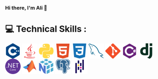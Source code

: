 ### Hi there, I'm **Ali** 👋
# 💻 Technical Skills :
<div style="display: inline_block">
  <img align="center" alt="C++" height="50" width="50" src="https://raw.githubusercontent.com/devicons/devicon/master/icons/cplusplus/cplusplus-plain.svg">
  <img align="center" alt="Java" height="50" width="50" src="https://raw.githubusercontent.com/devicons/devicon/master/icons/java/java-plain.svg">
  <img align="center" alt="Python" height="50" width="50" src="https://raw.githubusercontent.com/devicons/devicon/master/icons/python/python-plain.svg">
  <img align="center" alt="HTML" height="50" width="50" src="https://raw.githubusercontent.com/devicons/devicon/master/icons/html5/html5-plain.svg">
     <img align="center" alt="CSS" height="50" width="50" src="https://raw.githubusercontent.com/devicons/devicon/master/icons/css3/css3-plain.svg">
     <img align="center" alt="MySQL" height="50" width="50" src="https://raw.githubusercontent.com/devicons/devicon/master/icons/mysql/mysql-plain.svg">
     <img align="center" alt="Git" height="50" width="50" src="https://raw.githubusercontent.com/devicons/devicon/master/icons/git/git-plain.svg">
     <img align="center" alt="C#" height="50" width="50" src="https://github.com/devicons/devicon/blob/master/icons/csharp/csharp-plain.svg">
     <img align="center" alt="django" height="50" width="50" src="https://github.com/devicons/devicon/blob/master/icons/django/django-plain.svg">
     <img align="center" alt="dotnetcore" height="50" width="50" src="https://github.com/devicons/devicon/blob/master/icons/dotnetcore/dotnetcore-original.svg">
     <img align="center" alt="matlab" height="50" width="50" src="https://github.com/devicons/devicon/blob/master/icons/matlab/matlab-original.svg">
     <img align="center" alt="numbpy" height="50" width="50" src="https://github.com/devicons/devicon/blob/master/icons/numpy/numpy-original.svg">
     <img align="center" alt="postgre" height="50" width="50" src="https://github.com/devicons/devicon/blob/master/icons/postgresql/postgresql-plain.svg">
      <img align="center" alt="Pandas" height="50" width="50" src="https://github.com/devicons/devicon/blob/master/icons/pandas/pandas-original.svg">
</div>

